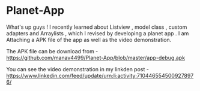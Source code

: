 # Planet-App
What's up guys ! I recently learned about Listview , model class , custom adapters and Arraylists , which I revised by developing a planet app . I am Attaching a APK file of the app as well as the video demonstration.

The APK file can be download from - https://github.com/manav4499/Planet-App/blob/master/app-debug.apk

You can see the video demonstration in my linkden post  - https://www.linkedin.com/feed/update/urn:li:activity:7104465545009278976/
